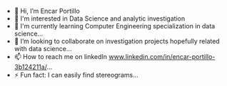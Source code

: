 - 👋 Hi, I’m Encar Portillo
- 👀 I'm interested in Data Science and analytic investigation
- 🌱 I'm currently learning Computer Engineering specialization in data science...
- 💞️ I’m looking to collaborate on investigation projects hopefully related with data science...
- 📫 How to reach me on linkedIn www.linkedin.com/in/encar-portillo-3b124211a/...
- ⚡ Fun fact: I can easily find stereograms...

<!---
Enportillo/Enportillo is a ✨ special ✨ repository because its `README.md` (this file) appears on your GitHub profile.
You can click the Preview link to take a look at your changes.
--->
